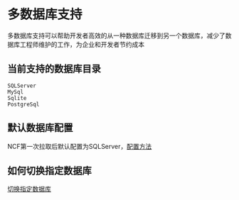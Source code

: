 # 多数据库支持

多数据库支持可以帮助开发者高效的从一种数据库迁移到另一个数据库，减少了数据库工程师维护的工作，为企业和开发者节约成本

## 当前支持的数据库目录
```
SQLServer
MySql
Sqlite
PostgreSql
```
## 默认数据库配置

NCF第一次拉取后默认配置为SQLServer，[配置方法](/start/database/setting.html)

## 如何切换指定数据库

[切换指定数据库](/start/database/appoint_database.html)